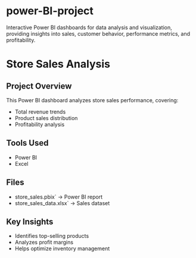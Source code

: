 # power-BI-project
Interactive Power BI dashboards for data analysis and visualization, providing insights into sales, customer behavior, performance metrics, and profitability.
# Store Sales Analysis

##  Project Overview
This Power BI dashboard analyzes store sales performance, covering:
- Total revenue trends  
- Product sales distribution  
- Profitability analysis  

##  Tools Used
- Power BI  
- Excel  

## Files
- store_sales.pbix` → Power BI report  
- store_sales_data.xlsx` → Sales dataset  

##  Key Insights
- Identifies top-selling products  
- Analyzes profit margins  
- Helps optimize inventory management  

